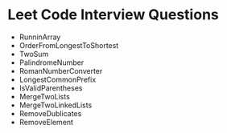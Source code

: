 # Leet Code Interview Questions
- RunninArray
- OrderFromLongestToShortest
- TwoSum
- PalindromeNumber
- RomanNumberConverter
- LongestCommonPrefix
- IsValidParentheses
- MergeTwoLists
- MergeTwoLinkedLists
- RemoveDublicates
- RemoveElement
